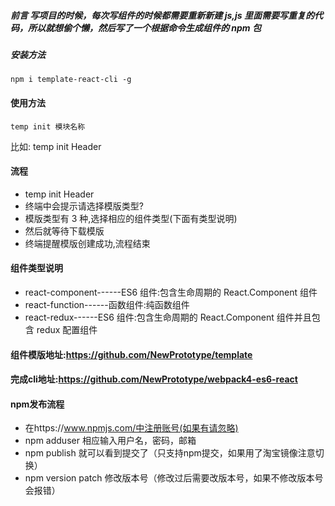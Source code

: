 ##### 前言 写项目的时候，每次写组件的时候都需要重新新建 js,js 里面需要写重复的代码，所以就想偷个懒，然后写了一个根据命令生成组件的 npm 包

##### 安装方法

```
npm i template-react-cli -g
```

#### 使用方法

```
temp init 模块名称
```

比如: temp init Header

#### 流程

- temp init Header
- 终端中会提示请选择模版类型?
- 模版类型有 3 种,选择相应的组件类型(下面有类型说明)
- 然后就等待下载模版
- 终端提醒模版创建成功,流程结束

#### 组件类型说明

- react-component------ES6 组件:包含生命周期的 React.Component 组件
- react-function------函数组件:纯函数组件
- react-redux------ES6 组件:包含生命周期的 React.Component 组件并且包含 redux 配置组件

#### 组件模版地址:https://github.com/NewPrototype/template 
#### 完成cli地址:https://github.com/NewPrototype/webpack4-es6-react

#### npm发布流程
- 在https://www.npmjs.com/中注册账号(如果有请忽略)
- npm adduser 相应输入用户名，密码，邮箱
- npm publish 就可以看到提交了（只支持npm提交，如果用了淘宝镜像注意切换）
- npm version patch 修改版本号（修改过后需要改版本号，如果不修改版本号会报错）




